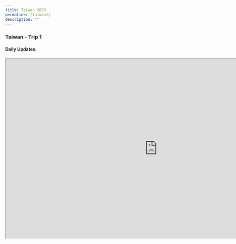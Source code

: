 ```yaml
---
title: Taiwan 2023
permalink: /taiwan1/
description: ""
---
```

### Taiwan - Trip 1

#### Daily Updates: 

<iframe allowfullscreen="true" height="569" width="960" frameborder="1" src="https://docs.google.com/presentation/d/e/2PACX-1vQIOgy_zPWe6tqQCkiMRGmAvgodSTAwazJfY7nYOkx5aPdtiImX8tysC1r0X-QL4rngtMD_t6nYbKdV/embed?start=true&amp;loop=true&amp;delayms=3000"></iframe>
